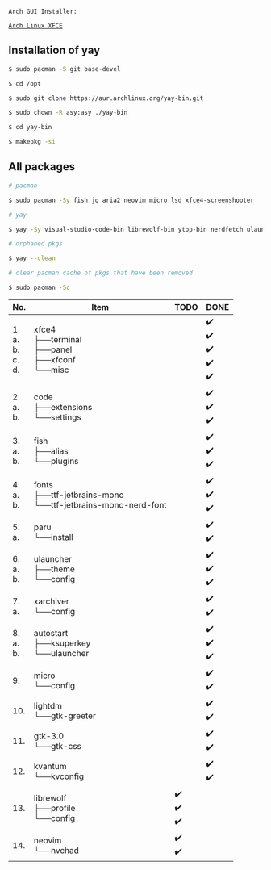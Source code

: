 `Arch GUI Installer:`

[`Arch Linux XFCE`](https://archlinuxgui.in/download.html#xfce)





## Installation of yay
```bash
$ sudo pacman -S git base-devel

$ cd /opt

$ sudo git clone https://aur.archlinux.org/yay-bin.git

$ sudo chown -R asy:asy ./yay-bin

$ cd yay-bin

$ makepkg -si
```

## All packages

```bash
# pacman

$ sudo pacman -Sy fish jq aria2 neovim micro lsd xfce4-screenshooter

# yay

$ yay -Sy visual-studio-code-bin librewolf-bin ytop-bin nerdfetch ulauncher

# orphaned pkgs

$ yay --clean

# clear pacman cache of pkgs that have been removed

$ sudo pacman -Sc
```
| No.                       	| Item                                                              	| TODO        	| DONE                  	|
|---------------------------	|-------------------------------------------------------------------	|-------------	|-----------------------	|
| 1<br>a.<br>b.<br>c.<br>d. 	| xfce4<br>├──terminal<br>├──panel<br>├──xfconf<br>└──misc          	|             	| ✔️<br>✔️<br>✔️<br>✔️<br>✔️ 	|
| 2<br>a.<br>b.             	| code<br>├──extensions<br>└──settings                              	|             	|      ✔️<br>✔️<br>✔️      	|
| 3.<br>a.<br>b.            	| fish<br>├──alias<br>└──plugins                                    	|             	|      ✔️<br>✔️<br>✔️      	|
| 4.<br>a.<br>b.            	| fonts<br>├──ttf-jetbrains-mono<br>└──ttf-jetbrains-mono-nerd-font 	|             	|      ✔️<br>✔️<br>✔️      	|
| 5.<br>a.                  	| paru<br>└──install                                                	|             	|         ✔️<br>✔️        	|
| 6.<br>a.<br>b.            	| ulauncher<br>├──theme<br>└──config                                	|             	|      ✔️<br>✔️<br>✔️      	|
| 7.<br>a.                  	| xarchiver<br>└──config                                            	|             	|         ✔️<br>✔️        	|
| 8.<br>a.<br>b.            	| autostart<br>├──ksuperkey<br>└──ulauncher                         	|             	|      ✔️<br>✔️<br>✔️      	|
| 9.                        	| micro<br>└──config                                                	|             	|         ✔️<br>✔️        	|
| 10.                       	| lightdm<br>└──gtk-greeter                                         	|             	|         ✔️<br>✔️        	|
| 11.                       	| gtk-3.0<br>└──gtk-css                                             	|             	|         ✔️<br>✔️        	|
| 12.                       	| kvantum<br>└──kvconfig                                            	|             	|         ✔️<br>✔️        	|
| 13.                       	| librewolf<br>├──profile<br>└──config                              	| ✔️<br>✔️<br>✔️ 	|                       	|
| 14.                       	| neovim<br>└──nvchad                                               	| ✔️<br>✔️      	|                       	|